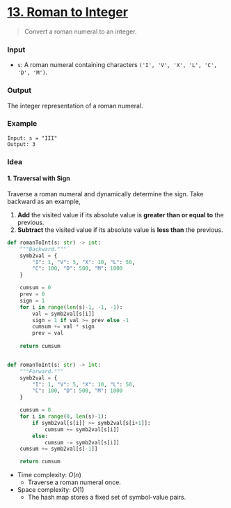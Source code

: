 # [13. Roman to Integer](https://leetcode.com/problems/roman-to-integer/)
> Convert a roman numeral to an integer.
### Input
* `s`: A roman numeral containing characters `('I', 'V', 'X', 'L', 'C', 'D', 'M')`.
### Output
The integer representation of a roman numeral.
### Example
```
Input: s = "III"
Output: 3
```
### Idea
#### 1. Traversal with Sign
Traverse a roman numeral and dynamically determine the sign. Take backward as an example,
1. **Add** the visited value if its absolute value is **greater than or equal to** the previous.
2. **Subtract** the visited value if its absolute value is **less than** the previous.
```python
def romanToInt(s: str) -> int:
    """Backward."""
    symb2val = {
        "I": 1, "V": 5, "X": 10, "L": 50,
        "C": 100, "D": 500, "M": 1000
    }

    cumsum = 0
    prev = 0
    sign = 1
    for i in range(len(s)-1, -1, -1):
        val = symb2val[s[i]]
        sign = 1 if val >= prev else -1
        cumsum += val * sign
        prev = val
    
    return cumsum


def romanToInt(s: str) -> int:
    """Forward."""
    symb2val = {
        "I": 1, "V": 5, "X": 10, "L": 50,
        "C": 100, "D": 500, "M": 1000
    }

    cumsum = 0
    for i in range(0, len(s)-1):
        if symb2val[s[i]] >= symb2val[s[i+1]]:
            cumsum += symb2val[s[i]]
        else:
            cumsum -= symb2val[s[i]]
    cumsum += symb2val[s[-1]] 

    return cumsum
```
* Time complexity: $O(n)$
	* Traverse a roman numeral once.
*  Space complexity: $O(1)$
	* The hash map stores a fixed set of symbol-value pairs.